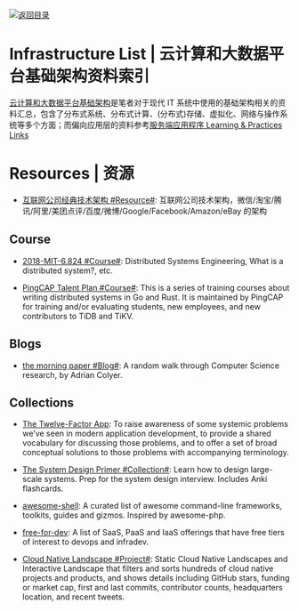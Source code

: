 [![返回目录](https://user-images.githubusercontent.com/5803001/38079637-ff0abcf0-3371-11e8-9b76-ad651620afc7.jpg)](https://github.com/wx-chevalier/Awesome-Lists)

# Infrastructure List | 云计算和大数据平台基础架构资料索引

[云计算和大数据平台基础架构]()是笔者对于现代 IT 系统中使用的基础架构相关的资料汇总，包含了分布式系统、分布式计算、(分布式)存储、虚拟化、网络与操作系统等多个方面；而偏向应用层的资料参考[服务端应用程序 Learning & Practices Links]()

# Resources | 资源

- [互联网公司经典技术架构 #Resource#](https://github.com/davideuler/architecture.of.internet-product#): 互联网公司技术架构，微信/淘宝/腾讯/阿里/美团点评/百度/微博/Google/Facebook/Amazon/eBay 的架构

## Course

- [2018-MIT-6.824 #Course#](http://nil.csail.mit.edu/6.824/2018/schedule.html): Distributed Systems Engineering, What is a distributed system?, etc.

- [PingCAP Talent Plan #Course#](https://github.com/pingcap/talent-plan): This is a series of training courses about writing distributed systems in Go and Rust. It is maintained by PingCAP for training and/or evaluating students, new employees, and new contributors to TiDB and TiKV.

## Blogs

- [the morning paper #Blog#](https://blog.acolyer.org): A random walk through Computer Science research, by Adrian Colyer.

## Collections

- [The Twelve-Factor App](http://12factor.net/zh_cn/): To raise awareness of some systemic problems we’ve seen in modern application development, to provide a shared vocabulary for discussing those problems, and to offer a set of broad conceptual solutions to those problems with accompanying terminology.

- [The System Design Primer #Collection#](https://github.com/donnemartin/system-design-primer): Learn how to design large-scale systems. Prep for the system design interview. Includes Anki flashcards.

- [awesome-shell](https://github.com/alebcay/awesome-shell): A curated list of awesome command-line frameworks, toolkits, guides and gizmos. Inspired by awesome-php.

- [free-for-dev](https://github.com/ripienaar/free-for-dev): A list of SaaS, PaaS and IaaS offerings that have free tiers of interest to devops and infradev.

- [Cloud Native Landscape #Project#](https://github.com/cncf/landscape): Static Cloud Native Landscapes and Interactive Landscape that filters and sorts hundreds of cloud native projects and products, and shows details including GitHub stars, funding or market cap, first and last commits, contributor counts, headquarters location, and recent tweets.
